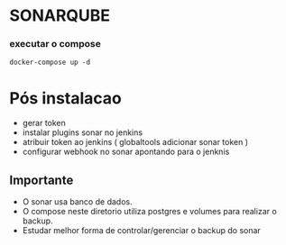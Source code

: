 # SONARQUBE

### executar o compose
```
docker-compose up -d
```

# Pós instalacao
- gerar token
- instalar plugins sonar no jenkins
- atribuir token ao jenkins ( globaltools adicionar sonar token )
- configurar webhook no sonar apontando para o jenknis

## Importante 
- O sonar usa banco de dados. 
- O compose neste diretorio utiliza postgres e volumes para realizar o backup.
- Estudar melhor forma de controlar/gerenciar o backup do sonar
